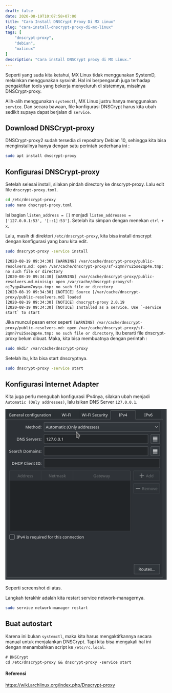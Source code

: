 ```yaml
---
draft: false
date: 2020-08-19T10:07:58+07:00
title: "Cara Install DNSCrypt Proxy Di MX Linux"
slug: "cara-install-dnscrypt-proxy-di-mx-linux"
tags: [
    "dnscrypt-proxy",
    "debian",
    "mxlinux"
]
description: "Cara install DNSCrypt proxy di MX Linux."
---
```


Seperti yang suda kita ketahui, MX Linux tidak menggunakan SystemD, melainkan menggunakan sysvinit. Hal ini berpengaruh juga terhadap pengaktifan
tools yang bekerja menyeluruh di sistemnya, misalnya DNSCrypt-proxy.

Alih-alih menggunakan `systemctl`, MX Linux justru hanya menggunakan `service`. Dan secara bawaan, file konfigurasi DNSCrypt harus kita ubah sedikit
supaya dapat berjalan di `service`.

## Download DNSCrypt-proxy
DNSCrypt-proxy2 sudah tersedia di repository Debian 10, sehingga kita bisa menginstallnya hanya dengan satu perintah sederhana ini :
```bash
sudo apt install dnscrypt-proxy
```

## Konfigurasi DNSCrypt-proxy
Setelah selesai install, silakan pindah directory ke dnscrypt-proxy. Lalu edit file `dnscrypt-proxy.toml`.
```bash
cd /etc/dnscrypt-proxy
sudo nano dnscrypt-proxy.toml
```

Isi bagian `listen_address = []` menjadi `listen_addresses = ['127.0.0.1:53', '[::1]:53']`.
Setelah itu simpan dengan menekan `ctrl + x`.

Lalu, masih di direktori `/etc/dnscrypt-proxy`, kita bisa install dnscrypt dengan konfigurasi yang baru kita edit.
```bash
sudo dnscrypt-proxy -service install
```
```
[2020-08-19 09:34:30] [WARNING] /var/cache/dnscrypt-proxy/public-resolvers.md: open /var/cache/dnscrypt-proxy/sf-2qmn7ru25se2qp4e.tmp: no such file or directory
[2020-08-19 09:34:30] [WARNING] /var/cache/dnscrypt-proxy/public-resolvers.md.minisig: open /var/cache/dnscrypt-proxy/sf-oj7ygp4kwnm7oyqu.tmp: no such file or directory
[2020-08-19 09:34:30] [NOTICE] Source [/var/cache/dnscrypt-proxy/public-resolvers.md] loaded
[2020-08-19 09:34:30] [NOTICE] dnscrypt-proxy 2.0.19
[2020-08-19 09:34:30] [NOTICE] Installed as a service. Use `-service start` to start
```

Jika muncul pesan error seperti `[WARNING] /var/cache/dnscrypt-proxy/public-resolvers.md: open /var/cache/dnscrypt-proxy/sf-2qmn7ru25se2qp4e.tmp: no such file or directory`, itu berarti file dnscrypt-proxy belum dibuat.
Maka, kita bisa membuatnya dengan perintah :
```bash
sudo mkdir /var/cache/dnscrypt-proxy
```

Setelah itu, kita bisa start dnscryptnya.
```bash
sudo dnscrypt-proxy -service start
```

## Konfigurasi Internet Adapter
Kita juga perlu mengubah konfigurasi IPv4nya, silakan ubah menjadi `Automatic (Only addresses)`, lalu isikan DNS Server `127.0.0.1`.

![IPv4](ipv4.png)

Seperti screenshot di atas.

Langkah terakhir adalah kita restart service network-managernya.

```bash
sudo service network-manager restart
```

## Buat autostart
Karena ini bukan `systemctl`, maka kita harus mengaktifkannya secara manual untuk menjalankan DNSCrypt.
Tapi kita bisa mengakali hal ini dengan menambahkan script ke `/etc/rc.local`.
```
# DNSCrypt
cd /etc/dnscrypt-proxy && dnscrypt-proxy -service start
```

#### Referensi
https://wiki.archlinux.org/index.php/Dnscrypt-proxy
